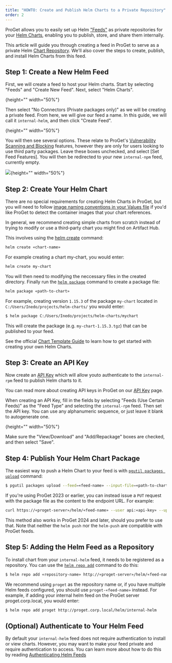 ```yaml
---
title: "HOWTO: Create and Publish Helm Charts to a Private Repository"
order: 2
---
```


ProGet allows you to easily set up Helm ["Feeds"](/docs/proget/feeds/feed-overview) as private repositories for your [Helm Charts](https://helm.sh/docs/topics/charts/), enabling you to publish, store, and share them internally.

This article will guide you through creating a feed in ProGet to serve as a private Helm [Chart Repository](https://helm.sh/docs/topics/chart_repository/). We'll also cover the steps to create, publish, and install Helm Charts from this feed.

## Step 1: Create a New Helm Feed

First, we will create a feed to host your Helm charts. Start by selecting "Feeds" and "Create New Feed". Next, select "Helm Charts".

![](){height="" width="50%"}

Then select "No Connectors (Private packages only)" as we will be creating a private feed. From here, we will give our feed a name. In this guide, we will call it `internal-helm`, and then click "Create Feed".

![](){height="" width="50%"}

You will then see several options. These relate to ProGet's [Vulnerability Scanning and Blocking](/docs/proget/sca/vulnerabilities) features, however they are only for users looking to use third party packages. Leave these boxes unchecked, and select [Set Feed Features]. You will then be redirected to your new `internal-npm` feed, currently empty.

![](/resources/docs/proget-npm-internal-empty.png){height="" width="50%"}

## Step 2: Create Your Helm Chart

There are no special requirements for creating Helm Charts in ProGet, but you will need to follow [image naming conventions in your Values file](#values-yaml) if you'd like ProGet to detect the container images that your chart references.

In general, we recommend creating simple charts from scratch instead of trying to modify or use a third-party chart you might find on Artifact Hub. 


This involves using the [helm create](https://helm.sh/docs/helm/helm_create/) command:

```bash
helm create «chart-name»
```

For example creating a chart my-chart, you would enter:

```bash
helm create my-chart
```

You will then need to modifying the neccessary files in the created directory. Finally run the [`helm package`](https://helm.sh/docs/helm/helm_package/) command to create a package file:

```bash
helm package «path-to-chart»
```

For example, creating version `1.15.3` of the package `my-chart` located in `C:/Users/Inedo/projects/helm-charts/` you would enter:

```bash
$ helm package C:/Users/Inedo/projects/helm-charts/mychart
```

This will create the package (e.g. `my-chart-1.15.3.tgz`) that can be published to your feed.

See the official [Chart Template Guide](https://helm.sh/docs/chart_template_guide/getting_started/) to learn how to get started with creating your own Helm Charts.

## Step 3: Create an API Key

Now create an [API Key](/docs/proget/reference-api/proget-apikeys) which will allow youto authenticate to the `internal-rpm` feed to publish Helm charts to it.

You can read more about creating API keys in ProGet on our [API Key](/docs/proget/reference-api/proget-apikeys) page.

When creating an API Key, fill in the fields by selecting "Feeds (Use Certain Feeds)" as the "Feed Type" and selecting the `internal-rpm` feed. Then set the API key. You can use any alphanumeric sequence, or just leave it blank to autogenerate one.

![](){height="" width="50%"}

Make sure the "View/Download" and "Add/Repackage" boxes are checked, and then select "Save".

## Step 4: Publish Your Helm Chart Package

The easiest way to push a Helm Chart to your feed is with [`pgutil packages upload`](/docs/proget/reference-api/proget-api-packages/proget-api-packages-upload) command:

```bash
$ pgutil packages upload --feed=«feed-name» --input-file=«path-to-chart-tgz»
```

If you're using ProGet 2023 or earlier, you can instead issue a `PUT` request with the package file as the content to the endpoint URL. For example:

```bash
curl https://«proget-server»/helm/«feed-name» --user api:«api-key» --upload-file «path-to-chart-tgz»
```

This method also works in ProGet 2024 and later, should you prefer to use that. Note that neither the `helm push` nor the  `helm-push` are compatible with ProGet feeds.

## Step 5: Adding the Helm Feed as a Repository

To install chart from your `internal-helm` feed, it needs to be registered as a repository. You can use the [`helm repo add`](https://helm.sh/docs/helm/helm_repo_add/) command to do this:

```bash
$ helm repo add «repository-name» http://«proget-server»/helm/«feed-name»
```

We recommend using `proget` as the repository name or, if you have multiple Helm feeds configured, you should use `proget-«feed-name»` instead. For example, if adding your internal helm feed on the ProGet server proget.corp.local, you would enter:
 
```bash
$ helm repo add proget http://proget.corp.local/helm/internal-helm
```

## (Optional) Authenticate to Your Helm Feed

By default your `internal-helm` feed does not require authentication to install or view charts. However, you may want to make your feed private and require authentication to access. You can learn more about how to do this by reading [Authenticating Helm Feeds](/docs/proget/feeds/helm#authenticated-feeds)